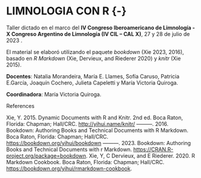 # LIMNOLOGIA CON R {-}

Taller dictado en el marco del **IV Congreso Iberoamericano de Limnología - X Congreso Argentino de Limnología (IV CIL – CAL X)**, 27 y 28 de julio de 2023 .

El material se elaboró utilizando el paquete _bookdown_ (Xie 2023, 2016), basado en _R Markdown_  (Xie, Dervieux, and Riederer 2020) y _knitr_  (Xie 2015).

**Docentes**: Natalia Morandeira, María E. Llames, Sofía Caruso, Patricia E.García, Joaquín Cochero, Julieta Capeletti y María Victoria Quiroga.

**Coordinadora**: María Victoria Quiroga.



References

Xie, Y. 2015. Dynamic Documents with R and Knitr. 2nd ed. Boca Raton, Florida: Chapman; Hall/CRC. <http://yihui.name/knitr/>
———. 2016. Bookdown: Authoring Books and Technical Documents with R Markdown. Boca Raton, Florida: Chapman; Hall/CRC. <https://bookdown.org/yihui/bookdown>
———. 2023. Bookdown: Authoring Books and Technical Documents with r Markdown. <https://CRAN.R-project.org/package=bookdown>.
Xie, Y, C Dervieux, and E Riederer. 2020. R Markdown Cookbook. Boca Raton, Florida: Chapman; Hall/CRC. <https://bookdown.org/yihui/rmarkdown-cookbook>.
